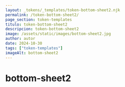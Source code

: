 ```yaml
---
layout: _tokens/_templates/token-bottom-sheet2.njk
permalink: /token-bottom-sheet2/
page_section: token-templates
titulo: token-bottom-sheet2
descripcion: token-bottom-sheet2
image: /assets/static/images/bottom-sheet2.jpg
author: autor
date: 2024-10-30 
tags: ["token-templates"]
imageAlt: bottom-sheet2
---
```

# bottom-sheet2

